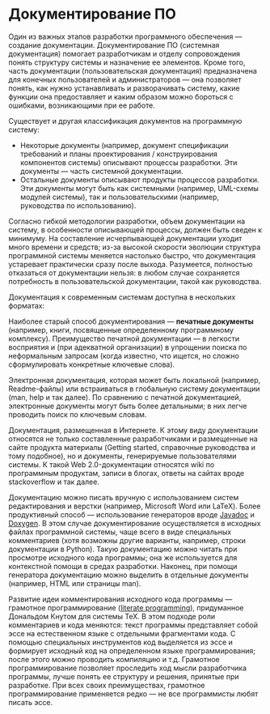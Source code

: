 # Документирование ПО

Один из важных этапов разработки программного обеспечения — создание документации. Документирование ПО (системная документация)
помогает разработчикам и отделу сопровождения понять структуру системы и назначение ее элементов.
Кроме того, часть документации (пользовательская документация) предназначена для конечных пользователей и администраторов —
она позволяет понять, как нужно устанавливать и разворачивать систему, какие функции она предоставляет и каким образом можно бороться
с ошибками, возникающими при ее работе.

Существует и другая классификация документов на программную систему:

  * Некоторые документы (например, документ спецификации требований и планы проектирования / конструирования компонентов системы)
    описывают процессы разработки. Эти документы — часть системной документации.
  * Остальные документы описывают продукты процессов разработки. Эти документы могут быть как системными
    (например, UML-схемы модулей системы), так и пользовательскими (например, руководства по использованию).

Согласно гибкой методологии разработки, объем документации на систему, в особенности описывающей процессы,
должен быть сведен к минимуму. На составление исчерпывающей документации уходит много времени и средств;
из-за высокой скорости эволюции структура программной системы меняется настолько быстро, что документация устаревает
практически сразу после выхода. Разумеется, полностью отказаться от документации нельзя:
в любом случае сохраняется потребность в пользовательской документации, такой как руководства.

Документация к современным системам доступна в нескольких форматах:

Наиболее старый способ документирования — **печатные документы** (например, книги, посвященные определенному
программному комплексу). Преимущество печатной документации — в легкости восприятия и (при адекватной организации)
в упрощении поиска по неформальным запросам (когда известно, что ищется, но сложно сформулировать конкретные ключевые слова).

Электронная документация, которая может быть локальной (например, Readme-файлы) или встраиваться в глобальную систему документации
(man, help и так далее). По сравнению с печатной документацией, электронные документы могут быть более детальными;
в них легче проводить поиск по ключевым словам.

Документация, размещенная в Интернете. К этому виду документации относятся не только составленные разработчиками
и размещенные на сайте продукта материалы (Getting started, справочные руководства и тому подобное),
но и документы, генерируемые пользователями системы. К такой Web 2.0-документации относятся wiki по программным продуктам,
записи в блогах, ответы на сайтах вроде stackoverflow и так далее.

Документацию можно писать вручную с использованием систем редактирования и верстки (например, Microsoft Word или LaTeX).
Более продуктивный способ — использование генераторов вроде [Javadoc][1] и [Doxygen][2].
В этом случае документирование осуществляется в исходных файлах программной системы, чаще всего в виде специальных комментариев
(хотя возможны другие варианты, например, строки документации в Python). Такую документацию можно читать
при просмотре исходного кода программы; она же используется для контекстной помощи в средах разработки.
Наконец, при помощи генератора документацию можно выделить в отдельные документы (например, HTML или страницы man).

Развитие идеи комментирования исходного кода программы — грамотное программирование ([literate programming][3]),
придуманное Дональдом Кнутом для системы TeX. В этом подходе роли комментариев и кода меняются:
текст программы представляет собой эссе на естественном языке с отдельными фрагментами кода.
С помощью специальных инструментов код выделяется из эссе и формирует исходный код на определенном языке программирования;
после этого можно проводить компиляцию и т.д. Грамотное программирование позволяет проследить ход мысли разработчика программы,
лучше понять ее структуру и решения, принятые при разработке. При всех своих преимуществах,
грамотное программирование применяется редко — не все программисты любят писать эссе.

[1]: http://www.oracle.com/technetwork/java/javase/documentation/index-jsp-135444.html
[2]: http://www.stack.nl/~dimitri/doxygen/
[3]: https://en.wikipedia.org/wiki/Literate_programming
